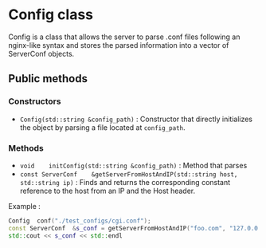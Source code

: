 # Config class

Config is a class that allows the server to parse .conf files following an nginx-like syntax and stores the parsed information into a vector of ServerConf objects.

## Public methods

### Constructors
- `Config(std::string &config_path)` : Constructor that directly initializes the object by parsing a file located at `config_path`.

### Methods
- `void    initConfig(std::string &config_path)` : Method that parses 
- `const ServerConf    &getServerFromHostAndIP(std::string host, std::string ip)` : Finds and returns the corresponding constant reference to the host from an IP and the Host header.

Example :
```cpp
Config  conf("./test_configs/cgi.conf");
const ServerConf  &s_conf = getServerFromHostAndIP("foo.com", "127.0.0.1");
std::cout << s_conf << std::endl
```

